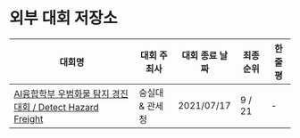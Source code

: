 # 외부 대회 저장소

|대회명|대회 주최사|대회 종료 날짜|최종 순위|한줄평|
|-|-|-|-|-|
|[AI융합학부 우범화물 탐지 경진대회 / Detect Hazard Freight](./Detect%20Hazard%20Freight)|숭실대 & 관세청|2021/07/17|9 / 21|-|
